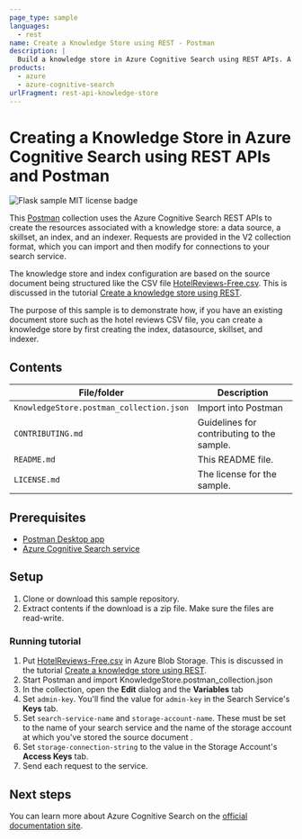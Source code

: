 ```yaml
---
page_type: sample
languages:
  - rest
name: Create a Knowledge Store using REST - Postman
description: |
  Build a knowledge store in Azure Cognitive Search using REST APIs. A knowledge store contains AI-generated content, inferred from image and text analysis, for use in downstream processes or exploration in client applications.
products:
  - azure
  - azure-cognitive-search
urlFragment: rest-api-knowledge-store
---
```


#  Creating a Knowledge Store in Azure Cognitive Search using REST APIs and Postman

![Flask sample MIT license badge](https://img.shields.io/badge/license-MIT-green.svg)

This [Postman](https://www.getpostman.com/) collection uses the Azure Cognitive Search REST APIs to create the resources associated with a knowledge store: a data source, a skillset, an index, and an indexer. Requests are provided in the V2 collection format, which you can import and then modify for connections to your search service.

The knowledge store and index configuration are based on the source document being structured like the CSV file [HotelReviews-Free.csv](https://knowledgestoredemo.blob.core.windows.net/hotel-reviews/HotelReviews_Free.csv?st=2019-07-29T17%3A51%3A30Z&se=2021-07-30T17%3A51%3A00Z&sp=rl&sv=2018-03-28&sr=c&sig=LnWLXqFkPNeuuMgnohiz3jfW4ijePeT5m2SiQDdwDaQ%3D). This is discussed in the tutorial [Create a knowledge store using REST](https://docs.microsoft.com/azure/search/knowledge-store-create-rest).

The purpose of this sample is to demonstrate how, if you have an existing document store such as the hotel reviews CSV file, you can create a knowledge store by first creating the index, datasource, skillset, and indexer. 

## Contents

| File/folder | Description |
|-------------|-------------|
| `KnowledgeStore.postman_collection.json`       | Import into Postman |
| `CONTRIBUTING.md` | Guidelines for contributing to the sample. |
| `README.md` | This README file. |
| `LICENSE.md`   | The license for the sample. |

## Prerequisites

- [Postman Desktop app](https://www.getpostman.com/)
- [Azure Cognitive Search service](https://docs.microsoft.com/azure/search/search-create-service-portal)

## Setup

1. Clone or download this sample repository.
1. Extract contents if the download is a zip file. Make sure the files are read-write.

### Running tutorial

1. Put [HotelReviews-Free.csv](https://knowledgestoredemo.blob.core.windows.net/hotel-reviews/HotelReviews_Free.csv?st=2019-07-29T17%3A51%3A30Z&se=2021-07-30T17%3A51%3A00Z&sp=rl&sv=2018-03-28&sr=c&sig=LnWLXqFkPNeuuMgnohiz3jfW4ijePeT5m2SiQDdwDaQ%3D) in Azure Blob Storage. This is discussed in the tutorial [Create a knowledge store using REST](https://review.docs.microsoft.com/azure/search/knowledge-store-create-rest).
1. Start Postman and import KnowledgeStore.postman_collection.json
1. In the collection, open the **Edit** dialog and the **Variables** tab
1. Set `admin-key`. You'll find the value for `admin-key` in the Search Service's **Keys** tab. 
1. Set `search-service-name` and `storage-account-name`. These must be set to the name of your search service and the name of the storage account at which you've stored the source document .
1. Set `storage-connection-string` to the value in the Storage Account's **Access Keys** tab. 
1. Send each request to the service.

## Next steps

You can learn more about Azure Cognitive Search on the [official documentation site](https://docs.microsoft.com/azure/search).
